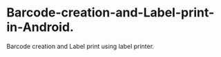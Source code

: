 # Barcode-creation-and-Label-print-in-Android.
Barcode creation and Label print using label printer.
